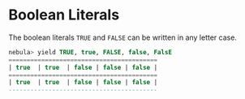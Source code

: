 # Boolean Literals

The boolean literals `TRUE` and `FALSE` can be written in any letter case.

```sql
nebula> yield TRUE, true, FALSE, false, FalsE
=========================================
| true  | true  | false | false | false |
=========================================
| true  | true  | false | false | false |
-----------------------------------------
```
